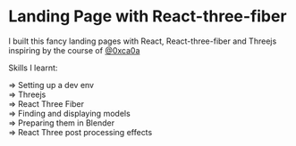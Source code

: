 # Landing Page with React-three-fiber

I built this fancy landing pages with React, React-three-fiber and Threejs inspiring by the course of [@0xca0a](https://0xca0a.gumroad.com/l/B4N4N4S)

Skills I learnt:

⇒ Setting up a dev env <br/>
⇒ Threejs <br/>
⇒ React Three Fiber<br/>
⇒ Finding and displaying models <br/>
⇒ Preparing them in Blender <br/>
⇒ React Three post processing effects <br/>
